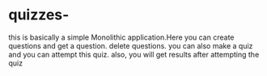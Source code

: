 # quizzes-
this is basically a simple Monolithic application.Here you can create questions and get a question. delete questions. you can also make a quiz and you can attempt this quiz. also, you will get results after attempting the quiz 
